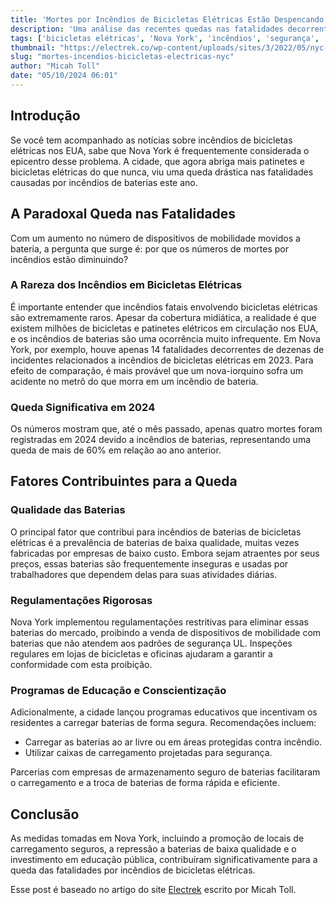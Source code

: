 ```yaml
---
title: 'Mortes por Incêndios de Bicicletas Elétricas Estão Despencando em NYC: Aqui Está a Verdadeira Razão'
description: 'Uma análise das recentes quedas nas fatalidades decorrentes de incêndios de bicicletas elétricas em Nova York, focando em fatores como regulamentações e educação sobre segurança.'
tags: ['bicicletas elétricas', 'Nova York', 'incêndios', 'segurança', 'mobilidade']
thumbnail: "https://electrek.co/wp-content/uploads/sites/3/2022/05/nyc-bike-header-3-1.jpg?quality=82&strip=all&w=1600"
slug: "mortes-incendios-bicicletas-electricas-nyc"
author: "Micah Toll"
date: "05/10/2024 06:01"
---
```


## Introdução

Se você tem acompanhado as notícias sobre incêndios de bicicletas elétricas nos EUA, sabe que Nova York é frequentemente considerada o epicentro desse problema. A cidade, que agora abriga mais patinetes e bicicletas elétricas do que nunca, viu uma queda drástica nas fatalidades causadas por incêndios de baterias este ano.

## A Paradoxal Queda nas Fatalidades

Com um aumento no número de dispositivos de mobilidade movidos a bateria, a pergunta que surge é: por que os números de mortes por incêndios estão diminuindo? 

### A Rareza dos Incêndios em Bicicletas Elétricas

É importante entender que incêndios fatais envolvendo bicicletas elétricas são extremamente raros. Apesar da cobertura midiática, a realidade é que existem milhões de bicicletas e patinetes elétricos em circulação nos EUA, e os incêndios de baterias são uma ocorrência muito infrequente. Em Nova York, por exemplo, houve apenas 14 fatalidades decorrentes de dezenas de incidentes relacionados a incêndios de bicicletas elétricas em 2023. Para efeito de comparação, é mais provável que um nova-iorquino sofra um acidente no metrô do que morra em um incêndio de bateria.

### Queda Significativa em 2024

Os números mostram que, até o mês passado, apenas quatro mortes foram registradas em 2024 devido a incêndios de baterias, representando uma queda de mais de 60% em relação ao ano anterior.

## Fatores Contribuintes para a Queda

### Qualidade das Baterias

O principal fator que contribui para incêndios de baterias de bicicletas elétricas é a prevalência de baterias de baixa qualidade, muitas vezes fabricadas por empresas de baixo custo. Embora sejam atraentes por seus preços, essas baterias são frequentemente inseguras e usadas por trabalhadores que dependem delas para suas atividades diárias.

### Regulamentações Rigorosas

Nova York implementou regulamentações restritivas para eliminar essas baterias do mercado, proibindo a venda de dispositivos de mobilidade com baterias que não atendem aos padrões de segurança UL. Inspeções regulares em lojas de bicicletas e oficinas ajudaram a garantir a conformidade com esta proibição.

### Programas de Educação e Conscientização

Adicionalmente, a cidade lançou programas educativos que incentivam os residentes a carregar baterias de forma segura. Recomendações incluem:
- Carregar as baterias ao ar livre ou em áreas protegidas contra incêndio.
- Utilizar caixas de carregamento projetadas para segurança.

Parcerias com empresas de armazenamento seguro de baterias facilitaram o carregamento e a troca de baterias de forma rápida e eficiente.

## Conclusão

As medidas tomadas em Nova York, incluindo a promoção de locais de carregamento seguros, a repressão a baterias de baixa qualidade e o investimento em educação pública, contribuíram significativamente para a queda das fatalidades por incêndios de bicicletas elétricas. 

Esse post é baseado no artigo do site [Electrek](https://electrek.co/2024/10/04/e-bike-fire-deaths-are-plummeting-in-nyc-heres-the-real-reason-why/) escrito por Micah Toll.